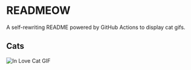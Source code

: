 # READMEOW

A self-rewriting README powered by GitHub Actions to display cat gifs.

## Cats

![In Love Cat GIF](https://media2.giphy.com/media/v1.Y2lkPTlhY2QwMmRhdGc1ODQ2MHB3amVndGV6aDUxZDY5MWdjbDhyczc0cGFqbDJmNXF3ZSZlcD12MV9naWZzX3NlYXJjaCZjdD1n/MDJ9IbxxvDUQM/200.gif)
